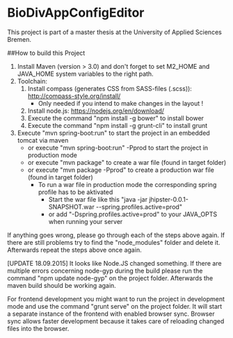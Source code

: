 # BioDivAppConfigEditor
This project is part of a master thesis at the University of Applied Sciences Bremen.

##How to build this Project

1. Install Maven (version > 3.0) and don't forget to set M2_HOME and JAVA_HOME system variables to the right  path.
2. Toolchain: 
   1. Install compass (generates CSS from SASS-files (.scss)): http://compass-style.org/install/
      * Only needed if you intend to make changes in the layout !
   2. Install node.js: https://nodejs.org/en/download/
   3. Execute the command "npm install -g bower" to install bower  
   4. Execute the command "npm install -g grunt-cli" to install grunt
3. Execute "mvn spring-boot:run" to start the project in an embedded tomcat via maven
   * or execute "mvn spring-boot:run" -Pprod to start the project in production mode 
   * or execute "mvn package" to create a war file (found in target folder) 
   * or execute "mvn package -Pprod" to create a production war file (found in target folder) 
      * To run a war file in production mode the corresponding spring profile has to be aktivated 
         * Start the war file like this "java -jar jhipster-0.0.1-SNAPSHOT.war --spring.profiles.active=prod"
         * or add "-Dspring.profiles.active=prod" to your JAVA_OPTS when running your server

If anything goes wrong, please go through each of the steps above again. If there are still problems try to find 
the "node_modules" folder and delete it. Afterwards repeat the steps above once again.

[UPDATE 18.09.2015] It looks like Node.JS changed something. If there are multiple errors concerning node-gyp during the build please run the command "npm update node-gyp" on the project folder. Afterwards the maven build should be working again.

For frontend development you might want to run the project in development mode and use the command "grunt serve" 
on the project folder. It will start a separate instance of the frontend with enabled browser sync. Browser sync 
allows faster development because it takes care of reloading changed files into the browser. 
